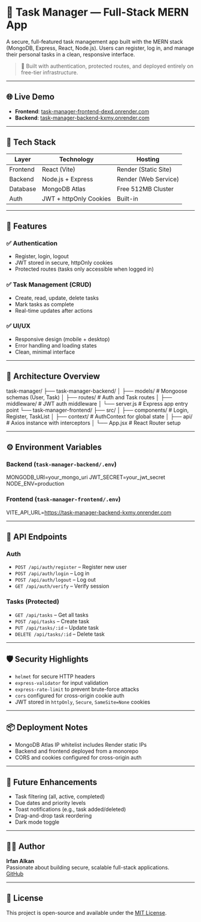 # 📝 Task Manager — Full-Stack MERN App

A secure, full-featured task management app built with the MERN stack (MongoDB, Express, React, Node.js). Users can register, log in, and manage their personal tasks in a clean, responsive interface.

> 🔐 Built with authentication, protected routes, and deployed entirely on free-tier infrastructure.

---

## 🌐 Live Demo

- **Frontend**: [task-manager-frontend-dexd.onrender.com](https://task-manager-frontend-dexd.onrender.com)
- **Backend**: [task-manager-backend-kxmy.onrender.com](https://task-manager-backend-kxmy.onrender.com/api/health)

---

## 🚀 Tech Stack

| Layer     | Technology               | Hosting         |
|-----------|--------------------------|------------------|
| Frontend  | React (Vite)             | Render (Static Site) |
| Backend   | Node.js + Express        | Render (Web Service) |
| Database  | MongoDB Atlas            | Free 512MB Cluster |
| Auth      | JWT + httpOnly Cookies   | Built-in         |

---

## 🔐 Features

### ✅ Authentication
- Register, login, logout
- JWT stored in secure, httpOnly cookies
- Protected routes (tasks only accessible when logged in)

### ✅ Task Management (CRUD)
- Create, read, update, delete tasks
- Mark tasks as complete
- Real-time updates after actions

### ✅ UI/UX
- Responsive design (mobile + desktop)
- Error handling and loading states
- Clean, minimal interface

---

## 🧠 Architecture Overview

task-manager/ 
├── task-manager-backend/ 
│ ├── models/ # Mongoose schemas (User, Task) 
│ ├── routes/ # Auth and Task routes 
│ ├── middleware/ # JWT auth middleware 
│ └── server.js # Express app entry point 
└── task-manager-frontend/ 
├── src/ 
│ ├── components/ # Login, Register, TaskList 
│ ├── context/ # AuthContext for global state 
│ ├── api/ # Axios instance with interceptors 
│ └── App.jsx # React Router setup



---

## ⚙️ Environment Variables

### Backend (`task-manager-backend/.env`)
MONGODB_URI=your_mongo_uri JWT_SECRET=your_jwt_secret NODE_ENV=production


### Frontend (`task-manager-frontend/.env`)
VITE_API_URL=https://task-manager-backend-kxmy.onrender.com


---

## 🧪 API Endpoints

### Auth
- `POST /api/auth/register` – Register new user
- `POST /api/auth/login` – Log in
- `POST /api/auth/logout` – Log out
- `GET /api/auth/verify` – Verify session

### Tasks (Protected)
- `GET /api/tasks` – Get all tasks
- `POST /api/tasks` – Create task
- `PUT /api/tasks/:id` – Update task
- `DELETE /api/tasks/:id` – Delete task

---

## 🛡 Security Highlights

- `helmet` for secure HTTP headers
- `express-validator` for input validation
- `express-rate-limit` to prevent brute-force attacks
- `cors` configured for cross-origin cookie auth
- JWT stored in `httpOnly`, `Secure`, `SameSite=None` cookies

---

## 📦 Deployment Notes

- MongoDB Atlas IP whitelist includes Render static IPs
- Backend and frontend deployed from a monorepo
- CORS and cookies configured for cross-origin auth

---

## 📌 Future Enhancements

- Task filtering (all, active, completed)
- Due dates and priority levels
- Toast notifications (e.g., task added/deleted)
- Drag-and-drop task reordering
- Dark mode toggle

---

## 👨‍💻 Author

**Irfan Alkan**  
Passionate about building secure, scalable full-stack applications.  
[GitHub](https://github.com/irfanalkan23)

---

## 📄 License

This project is open-source and available under the [MIT License](LICENSE).

